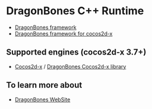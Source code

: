 # DragonBones C++ Runtime
* [DragonBones framework](./dragonBones/dragonBones/framework)
* [DragonBones framework for cocos2d-x](./dragonBones/dragonBones/dragonBones-cocos2dx)

## Supported engines (cocos2d-x 3.7+)
* [Cocos2d-x](http://cocos2d-x.org/) / [DragonBones Cocos2d-x library](./dragonBones/cocos2d/)

## To learn more about
* [DragonBones WebSite](http://dragonbones.com/)
